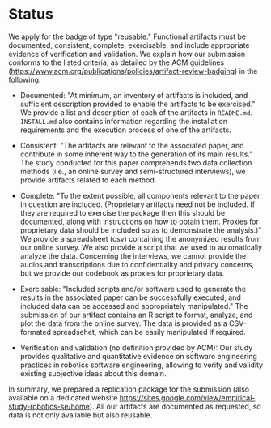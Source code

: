 # Status

We apply for the badge of type "reusable." Functional artifacts must be documented, consistent, complete, exercisable, and include appropriate evidence of verification and validation. We explain how our submission conforms to the listed criteria, as detailed by the ACM guidelines (https://www.acm.org/publications/policies/artifact-review-badging) in the following.


- Documented: "At minimum, an inventory of artifacts is included, and sufficient description provided to enable the artifacts to be exercised." We provide a list and description of each of the artifacts in `README.md`. `INSTALL.md` also contains information regarding the installation requirements and the execution process of one of the artifacts.

- Consistent: "The artifacts are relevant to the associated paper, and contribute in some inherent way to the generation of its main results." The study conducted for this paper comprehends two data collection methods (i.e., an online survey and semi-structured interviews), we provide artifacts related to each method.

- Complete: "To the extent possible, all components relevant to the paper in question are included. (Proprietary artifacts need not be included. If they are required to exercise the package then this should be documented, along with instructions on how to obtain them. Proxies for proprietary data should be included so as to demonstrate the analysis.)" We provide a spreadsheet (csv) containing the anonymized results from our online survey. We also provide a script that we used to  automatically analyze the data. Concerning the interviews, we cannot provide the audios and transcriptions due to confidentiality and privacy concerns, but we provide our codebook as proxies for proprietary data.

- Exercisable: "Included scripts and/or software used to generate the results in the associated paper can be successfully executed, and included data can be accessed and appropriately manipulated." The submission of our artifact contains an R script to format, analyze, and plot the data from the online survey. The data is provided as a CSV-formated spreadsehet, which can be easily manipulated if required.

- Verification and validation (no definition provided by ACM): Our study provides qualitative and quantitative evidence on  software engineering practices in robotics software engineering, allowing to verify and validity existing subjective ideas about this domain.

In summary, we prepared a replication package for the submission (also available on a dedicated website https://sites.google.com/view/empirical-study-robotics-se/home). All our artifacts are documented as requested, so data is not only available but also reusable.

